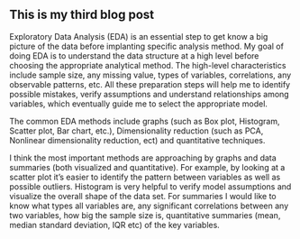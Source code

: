 ## This is my third blog post

Exploratory Data Analysis (EDA) is an essential step to get know a big picture of the data before implanting specific analysis method. My goal of doing EDA is to understand the data structure at a high level before choosing the appropriate analytical method. The high-level characteristics include sample size, any missing value, types of variables, correlations, any observable patterns, etc. All these preparation steps will help me to identify possible mistakes, verify assumptions and understand relationships among variables, which eventually guide me to select the appropriate model.

The common EDA methods include graphs (such as Box plot, Histogram, Scatter plot, Bar chart, etc.), Dimensionality reduction (such as PCA, Nonlinear dimensionality reduction, ect) and quantitative techniques. 

I think the most important methods are approaching by graphs and data summaries (both visualized and quantitative). For example, by looking at a scatter plot it’s easier to identify the pattern between variables as well as possible outliers. Histogram is very helpful to verify model assumptions and visualize the overall shape of the data set. For summaries I would like to know what types all variables are,  any significant correlations between any two variables, how big the sample size is, quantitative summaries (mean, median standard deviation, IQR etc) of the key variables. 
